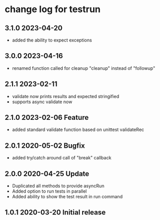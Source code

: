 # change log for testrun

## 3.1.0 2023-04-20

- added the ability to expect exceptions

## 3.0.0 2023-04-16

- renamed function called for cleanup "cleanup" instead of "followup"

## 2.1.1 2023-02-11

- validate now prints results and expected stringified
- supports async validate now

## 2.1.0 2023-02-06 Feature

- added standard validate function based on unittest validateRec

## 2.0.1 2020-05-02 Bugfix

- added try/catch around call of "break" callback

## 2.0.0 2020-04-25 Update

- Duplicated all methods to provide asyncRun
- Added option to run tests in parallel
- Added ability to show the test result in run command

## 1.0.1 2020-03-20 Initial release
